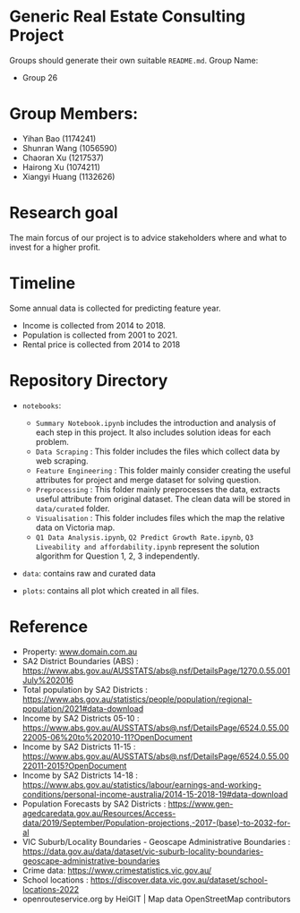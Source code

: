 # Generic Real Estate Consulting Project
Groups should generate their own suitable `README.md`.
Group Name:  
- Group 26

# Group Members:  
- Yihan Bao (1174241)
- Shunran Wang (1056590)
- Chaoran Xu (1217537)
- Hairong Xu (1074211)
- Xiangyi Huang (1132626)

# Research goal 
The main forcus of our project is to advice stakeholders where and what to invest for a higher profit.

# Timeline 
Some annual data is collected for predicting feature year.  
- Income is collected from 2014 to 2018.
- Population is collected from 2001 to 2021.
- Rental price is collected from 2014 to 2018

# Repository Directory
- `notebooks`: 
  - `Summary Notebook.ipynb` includes the introduction and analysis of each step in this project. It also includes solution ideas for each problem.  
  - `Data Scraping` : This folder includes the files which collect data by web scraping. 
  - `Feature Engineering` : This folder mainly consider creating the useful attributes for project and merge dataset for solving question. 
  - `Preprocessing` : This folder mainly preprocesses the data, extracts useful attribute from original dataset. The clean data will be stored in `data/curated` folder. 
  - `Visualisation` : This folder includes files which the map the relative data on Victoria map.
  - `Q1 Data Analysis.ipynb`, `Q2 Predict Growth Rate.ipynb`, `Q3 Liveability and affordability.ipynb` represent the solution algorithm for Question 1, 2, 3 independently.  
  
- `data`: contains raw and curated data
- `plots`: contains all plot which created in all files. 

# Reference
- Property: www.domain.com.au
- SA2 District Boundaries (ABS) : https://www.abs.gov.au/AUSSTATS/abs@.nsf/DetailsPage/1270.0.55.001July%202016
- Total population by SA2 Districts : https://www.abs.gov.au/statistics/people/population/regional-population/2021#data-download
- Income by SA2 Districts 05-10 : https://www.abs.gov.au/AUSSTATS/abs@.nsf/DetailsPage/6524.0.55.0022005-06%20to%202010-11?OpenDocument
- Income by SA2 Districts 11-15 : https://www.abs.gov.au/AUSSTATS/abs@.nsf/DetailsPage/6524.0.55.0022011-2015?OpenDocument
- Income by SA2 Districts	14-18 : https://www.abs.gov.au/statistics/labour/earnings-and-working-conditions/personal-income-australia/2014-15-2018-19#data-download
- Population Forecasts by SA2 Districts : https://www.gen-agedcaredata.gov.au/Resources/Access-data/2019/September/Population-projections,-2017-(base)-to-2032-for-al
- VIC Suburb/Locality Boundaries - Geoscape Administrative Boundaries : https://data.gov.au/data/dataset/vic-suburb-locality-boundaries-geoscape-administrative-boundaries
- Crime data: https://www.crimestatistics.vic.gov.au/
- School locations : https://discover.data.vic.gov.au/dataset/school-locations-2022
- openrouteservice.org by HeiGIT | Map data  OpenStreetMap contributors
